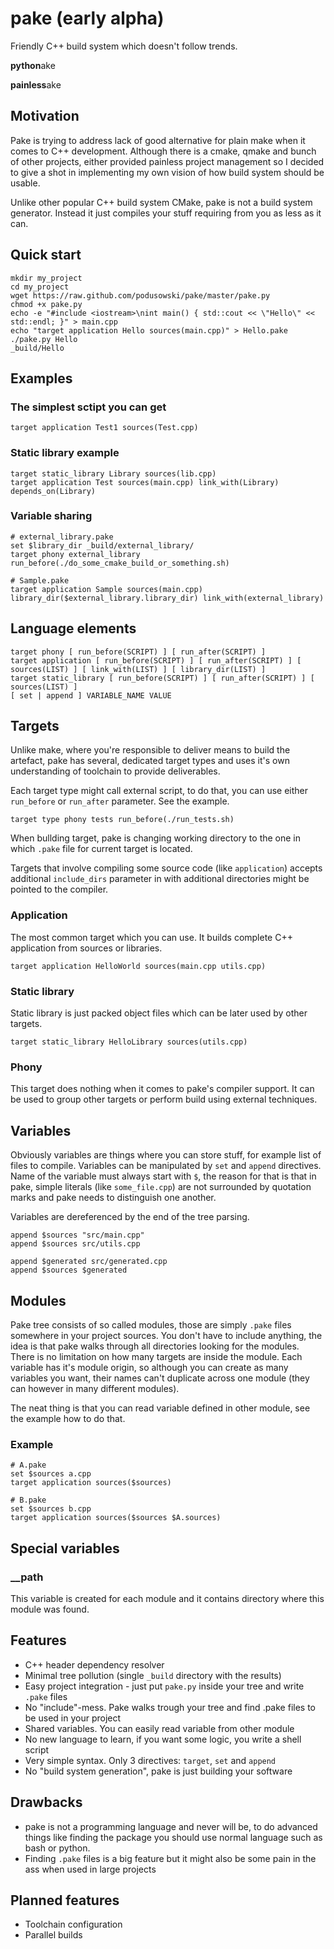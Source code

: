 pake (early alpha)
==================

Friendly C++ build system which doesn't follow trends.

**python**ake

**painless**ake

## Motivation ##
Pake is trying to address lack of good alternative for plain make when it comes to C++ development. Although there is a cmake, qmake and bunch of other projects, either provided painless project management so I decided to give a shot in implementing my own vision of how build system should be usable.

Unlike other popular C++ build system CMake, pake is not a build system generator. Instead it just compiles your stuff requiring from you as less as it can.


## Quick start ##
```
mkdir my_project
cd my_project
wget https://raw.github.com/podusowski/pake/master/pake.py
chmod +x pake.py
echo -e "#include <iostream>\nint main() { std::cout << \"Hello\" << std::endl; }" > main.cpp
echo "target application Hello sources(main.cpp)" > Hello.pake
./pake.py Hello
_build/Hello
```


## Examples ##


### The simplest sctipt you can get ###
```
target application Test1 sources(Test.cpp)
```


### Static library example ###

```
target static_library Library sources(lib.cpp)
target application Test sources(main.cpp) link_with(Library) depends_on(Library)
```


### Variable sharing ###

```
# external_library.pake
set $library_dir _build/external_library/
target phony external_library run_before(./do_some_cmake_build_or_something.sh)
```
```
# Sample.pake
target application Sample sources(main.cpp) library_dir($external_library.library_dir) link_with(external_library)
```


## Language elements ##

```
target phony [ run_before(SCRIPT) ] [ run_after(SCRIPT) ]
target application [ run_before(SCRIPT) ] [ run_after(SCRIPT) ] [ sources(LIST) ] [ link_with(LIST) ] [ library_dir(LIST) ]
target static_library [ run_before(SCRIPT) ] [ run_after(SCRIPT) ] [ sources(LIST) ]
[ set | append ] VARIABLE_NAME VALUE
```


## Targets ##

Unlike make, where you're responsible to deliver means to build the artefact, pake has several, dedicated target types and uses it's own understanding of toolchain to provide deliverables.

Each target type might call external script, to do that, you can use either `run_before` or `run_after` parameter. See the example.

```
target type phony tests run_before(./run_tests.sh)
```

When bullding target, pake is changing working directory to the one in which `.pake` file for current target is located.

Targets that involve compiling some source code (like `application`) accepts additional `include_dirs` parameter in with additional directories might be pointed to the compiler.

### Application ###
The most common target which you can use. It builds complete C++ application from sources or libraries.

```
target application HelloWorld sources(main.cpp utils.cpp)
```

### Static library ###
Static library is just packed object files which can be later used by other targets.

```
target static_library HelloLibrary sources(utils.cpp)
```

### Phony ###
This target does nothing when it comes to pake's compiler support. It can be used to group other targets or perform build using external techniques.

## Variables ##

Obviously variables are things where you can store stuff, for example list of files to compile. Variables can be manipulated by `set` and `append` directives. Name of the variable must always start with `$`, the reason for that is that in pake, simple literals (like `some_file.cpp`) are not surrounded by quotation marks and pake needs to distinguish one another.

Variables are dereferenced by the end of the tree parsing.

```
append $sources "src/main.cpp"
append $sources src/utils.cpp

append $generated src/generated.cpp
append $sources $generated
```

## Modules ##

Pake tree consists of so called modules, those are simply `.pake` files somewhere in your project sources. You don't have to include anything, the idea is that pake walks through all directories looking for the modules. There is no limitation on how many targets are inside the module. Each variable has it's module origin, so although you can create as many variables you want, their names can't duplicate across one module (they can however in many different modules).

The neat thing is that you can read variable defined in other module, see the example how to do that.

### Example ###

```
# A.pake
set $sources a.cpp
target application sources($sources)
```

```
# B.pake
set $sources b.cpp
target application sources($sources $A.sources)
```

## Special variables ##

### __path ###

This variable is created for each module and it contains directory where this module was found.

## Features ##

 * C++ header dependency resolver
 * Minimal tree pollution (single `_build` directory with the results)
 * Easy project integration - just put `pake.py` inside your tree and write `.pake` files
 * No "include"-mess. Pake walks trough your tree and find .pake files to be used in your project
 * Shared variables. You can easily read variable from other module
 * No new language to learn, if you want some logic, you write a shell script
 * Very simple syntax. Only 3 directives: `target`, `set` and `append`
 * No "build system generation", pake is just building your software


## Drawbacks ##

 * pake is not a programming language and never will be, to do advanced things like finding the package you should use normal language such as bash or python.
 * Finding `.pake` files is a big feature but it might also be some pain in the ass when used in large projects


## Planned features ##

 * Toolchain configuration
 * Parallel builds

